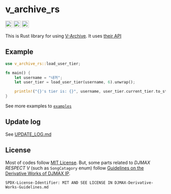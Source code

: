 # v_archive_rs
[<img alt="github" src="https://img.shields.io/badge/github-source-8da0cb?style=for-the-badge&logo=github" height="22">](https://github.com/NangmanGureum/v_archive_rs)
[<img alt="crates.io" src="https://img.shields.io/crates/v/v_archive_rs?style=for-the-badge" height="22">](https://crates.io/crates/v_archive_rs)
[<img alt="docs.rs" src="https://img.shields.io/docsrs/v_archive_rs?style=for-the-badge" height="22">](https://docs.rs/v_archive_rs/)

This is Rust library for using [V-Archive](https://v-archive.net/). It uses [their API](https://v-archive.net/info/api)

## Example
```rust
use v_archive_rs::load_user_tier;

fn main() {
    let username = "내꺼";
    let user_tier = load_user_tier(username, 6).unwrap();

    println!("{}'s tier is: {}", username, user_tier.current_tier.to_string());
}
```

See more examples to [`examples`](./examples)

## Update log
See [UPDATE_LOG.md](./UPDATE_LOG.md)

## License
Most of codes follow [MIT License](https://opensource.org/license/mit). But, some parts related to *DJMAX RESPECT V* (such as `SongCatagory` enum) follow [Guidelines on the Derivative Works of DJMAX IP](./DJMAX-Derivative-Works-Guidelines.md).

`SPDX-License-Identifier: MIT AND SEE LICENSE IN DJMAX-Derivative-Works-Guidelines.md`
